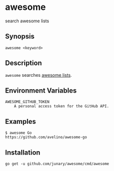 # awesome

search awesome lists

## Synopsis

    awesome <keyword>

## Description

`awesome` searches [awesome lists](https://github.com/sindresorhus/awesome).

## Environment Variables

    AWESOME_GITHUB_TOKEN
        A personal access token for the GitHub API.

## Examples

    $ awesome Go
    https://github.com/avelino/awesome-go

## Installation

    go get -u github.com/junary/awesome/cmd/awesome
